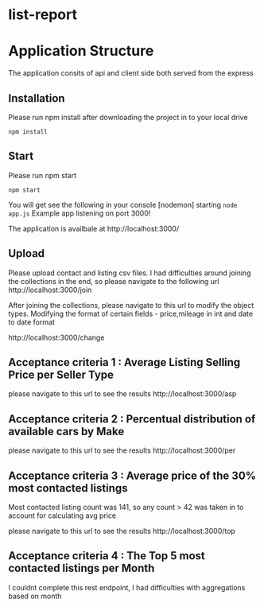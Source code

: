 # list-report

# Application Structure

 The application consits of api and client side both served from the express 


## Installation

Please run npm install after downloading the project in to your local drive

```
npm install
```

## Start

Please run npm start 

```
npm start
```

You will get see the following in your console
[nodemon] starting `node app.js`
Example app listening on port 3000!

The application is availbale at http://localhost:3000/

## Upload

Please upload contact and listing csv files. I had difficulties around joining the collections in the end, so please navigate to the following url
http://localhost:3000/join


After joining the collections, please navigate to this url to modify the object types.
Modifying the format of certain fields - price,mileage in int and date to date format

http://localhost:3000/change


## Acceptance criteria 1 : Average Listing Selling Price per Seller Type

please navigate to this url to see the results
http://localhost:3000/asp

## Acceptance criteria 2 : Percentual distribution of available cars by Make

please navigate to this url to see the results
http://localhost:3000/per

## Acceptance criteria 3 : Average price of the 30% most contacted listings
 Most contacted listing count was 141, so any count > 42 was taken in to account for calculating avg price

please navigate to this url to see the results
http://localhost:3000/top


## Acceptance criteria 4 : The Top 5 most contacted listings per Month
 I couldnt complete this rest endpoint, I had difficulties with aggregations based on month
